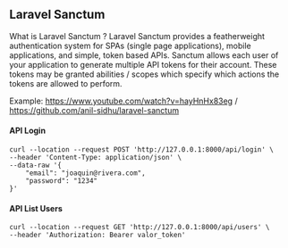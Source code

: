 ## Laravel Sanctum 

What is Laravel Sanctum ?
Laravel Sanctum provides a featherweight authentication system for SPAs (single page applications), mobile applications, and simple, token based APIs. Sanctum allows each user of your application to generate multiple API tokens for their account. These tokens may be granted abilities / scopes which specify which actions the tokens are allowed to perform.

Example: https://www.youtube.com/watch?v=hayHnHx83eg / https://github.com/anil-sidhu/laravel-sanctum


#### API Login

````
curl --location --request POST 'http://127.0.0.1:8000/api/login' \
--header 'Content-Type: application/json' \
--data-raw '{
    "email": "joaquin@rivera.com",
    "password": "1234"
}'
````

#### API List Users

````
curl --location --request GET 'http://127.0.0.1:8000/api/users' \
--header 'Authorization: Bearer valor_token'
````
